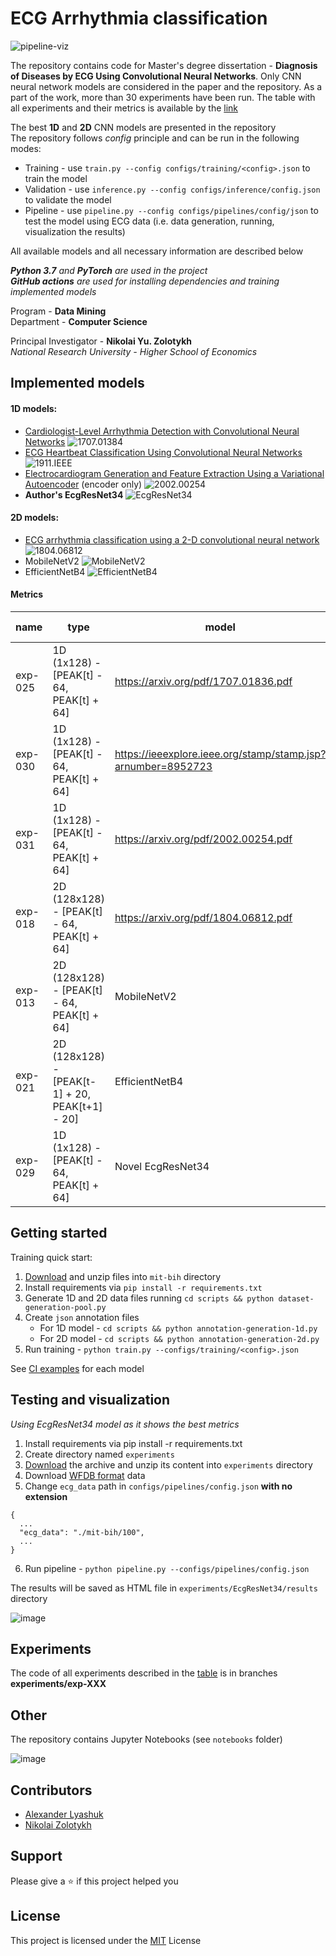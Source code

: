 # ECG Arrhythmia classification

![pipeline-viz](etc/pipeline-viz.png)

The repository contains code for Master's degree dissertation  - 
**Diagnosis of Diseases by ECG Using Convolutional Neural Networks**.
Only CNN neural network models are considered in the paper and the repository. 
As a part of the work, more than 30 experiments have been run. 
The table with all experiments and their metrics is available by the [link](https://docs.google.com/spreadsheets/d/159OjSlXuItvngeQwBxC5NaQbU9PjaMN4mY--bX26m1o)

The best **1D** and **2D** CNN models are presented in the repository  
The repository follows *config* principle and can be run in the following modes:
- Training - use `train.py --config configs/training/<config>.json` to train the model
- Validation - use `inference.py --config configs/inference/config.json` to validate the model
- Pipeline - use `pipeline.py --config configs/pipelines/config/json` to test the model using ECG data (i.e. data generation, running, visualization the results)

All available models and all necessary information are described below

***Python 3.7** and **PyTorch** are used in the project*  
***GitHub actions** are used for installing dependencies and training implemented models*

Program - **Data Mining**  
Department - **Computer Science**

Principal Investigator - **Nikolai Yu. Zolotykh**  
*National Research University - Higher School of Economics*

## Implemented models

#### 1D models:

- [Cardiologist-Level Arrhythmia Detection with Convolutional Neural Networks](https://arxiv.org/abs/1707.01836) ![1707.01384](https://github.com/lxdv/ecg-classification/workflows/1707.01384/badge.svg)
- [ECG Heartbeat Classification Using Convolutional Neural Networks](https://ieeexplore.ieee.org/stamp/stamp.jsp?arnumber=8952723) ![1911.IEEE](https://github.com/lxdv/ecg-classification/workflows/1911.IEEE/badge.svg)
- [Electrocardiogram Generation and Feature Extraction Using a Variational Autoencoder](https://arxiv.org/pdf/2002.00254.pdf) (encoder only) ![2002.00254](https://github.com/lxdv/ecg-classification/workflows/2002.00254/badge.svg)
- **Author's EcgResNet34** ![EcgResNet34](https://github.com/lxdv/ecg-classification/workflows/EcgResNet34/badge.svg)

#### 2D models:

- [ECG arrhythmia classification using a 2-D convolutional neural network](https://arxiv.org/abs/1804.06812) ![1804.06812](https://github.com/lxdv/ecg-classification/workflows/1804.06812/badge.svg)
- MobileNetV2 ![MobileNetV2](https://github.com/lxdv/ecg-classification/workflows/MobileNetV2/badge.svg)
- EfficientNetB4 ![EfficientNetB4](https://github.com/lxdv/ecg-classification/workflows/EfficientNetB4/badge.svg)


#### Metrics

|  **name** | **type** | **model** | **accuracy** | **val loss** |
| --- | --- | --- | --- | --- |
|  exp-025 | 1D (1x128) - [PEAK[t] - 64, PEAK[t] + 64] | https://arxiv.org/pdf/1707.01836.pdf | 0,9827 | 0,0726 |
|  exp-030 | 1D (1x128) - [PEAK[t] - 64, PEAK[t] + 64] | https://ieeexplore.ieee.org/stamp/stamp.jsp?arnumber=8952723 | 0,9864 | 1,5 |
|  exp-031 | 1D (1x128) - [PEAK[t] - 64, PEAK[t] + 64] | https://arxiv.org/pdf/2002.00254.pdf | 0,9886 | 0,15 |
|  exp-018 | 2D (128x128) - [PEAK[t] - 64, PEAK[t] + 64] | https://arxiv.org/pdf/1804.06812.pdf | 0,9920 | 0,1 |
|  exp-013 | 2D (128x128) - [PEAK[t] - 64, PEAK[t] + 64] | MobileNetV2 | 0,9934 | 0,088 |
|  exp-021 | 2D (128x128) - [PEAK[t-1] + 20, PEAK[t+1] - 20] | EfficientNetB4 | 0,9935 | 0,062 |
|  exp-029 | 1D (1x128) - [PEAK[t] - 64, PEAK[t] + 64] | Novel EcgResNet34 | **0,9938** | **0,0500** |

## Getting started

Training quick start:

1. [Download](https://storage.googleapis.com/mitdb-1.0.0.physionet.org/mit-bih-arrhythmia-database-1.0.0.zip) 
and unzip files into `mit-bih` directory
2. Install requirements via `pip install -r requirements.txt`
3. Generate 1D and 2D data files running `cd scripts && python dataset-generation-pool.py`
4. Create `json` annotation files
    - For 1D model - `cd scripts && python annotation-generation-1d.py`
    - For 2D model - `cd scripts && python annotation-generation-2d.py`
5. Run training - `python train.py --configs/training/<config>.json`
        
See [CI examples](https://github.com/lxdv/ecg-classification/actions) for each model


## Testing and visualization

*Using EcgResNet34 model as it shows the best metrics*

1. Install requirements via pip install -r requirements.txt
2. Create directory named `experiments`
3. [Download](https://drive.google.com/open?id=1AGqImGEXxdMqNu1Q_MtXGSzyHV4ge6el) the archive and unzip its content into `experiments` directory
4. Download [WFDB format](https://www.physionet.org/physiotools/wpg/wpg_35.htm) data
5. Change `ecg_data` path in `configs/pipelines/config.json` **with no extension**

```
{
  ...
  "ecg_data": "./mit-bih/100",
  ...
}
```
6.  Run pipeline - `python pipeline.py --configs/pipelines/config.json`



The results will be saved as HTML file in `experiments/EcgResNet34/results` directory

![image](etc/pipeline-example.png)

## Experiments

The code of all experiments described in the [table](https://docs.google.com/spreadsheets/d/159OjSlXuItvngeQwBxC5NaQbU9PjaMN4mY--bX26m1o)
is in branches **experiments/exp-XXX**

## Other

The repository contains Jupyter Notebooks (see `notebooks` folder)

![image](etc/confusion-matrix.png)


## Contributors

* [Alexander Lyashuk](mailto:lyashuk.me@gmail.com)
* [Nikolai Zolotykh](mailto:nikolai.zolotykh@gmail.com)

## Support

Please give a ⭐️ if this project helped you


## License
This project is licensed under the [MIT](LICENCE) License
